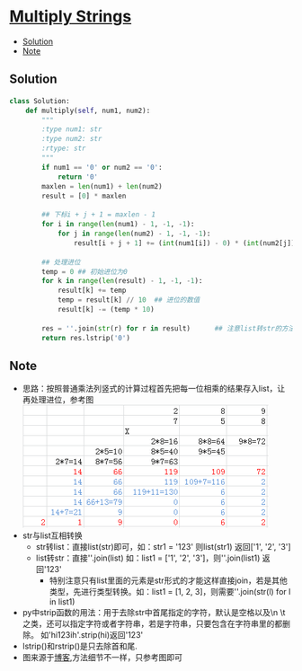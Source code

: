 # [Multiply Strings](https://leetcode.com/problems/multiply-strings/)

<!-- GFM-TOC -->
* <a href="#Solution">Solution</a>
* <a href="#Note">Note</a>
<!-- GFM-TOC -->

## <a name="Solution">Solution</a>
```python
class Solution:
    def multiply(self, num1, num2):
        """
        :type num1: str
        :type num2: str
        :rtype: str
        """
        if num1 == '0' or num2 == '0':
            return '0'
        maxlen = len(num1) + len(num2)
        result = [0] * maxlen
        
        ## 下标i + j + 1 = maxlen - 1
        for i in range(len(num1) - 1, -1, -1):
            for j in range(len(num2) - 1, -1, -1):
                result[i + j + 1] += (int(num1[i]) - 0) * (int(num2[j]) - 0)

        ## 处理进位
        temp = 0 ## 初始进位为0
        for k in range(len(result) - 1, -1, -1):
            result[k] += temp
            temp = result[k] // 10  ## 进位的数值
            result[k] -= (temp * 10)
            
        res = ''.join(str(r) for r in result)      ## 注意list转str的方法
        return res.lstrip('0')

 ```
## <a name="Note">Note</a>
* 思路：按照普通乘法列竖式的计算过程首先把每一位相乘的结果存入list，让再处理进位，参考图![avatar](https://github.com/MissAquarius/LeetCode/blob/master/image/043.png)
* str与list互相转换
  * str转list：直接list(str)即可，如：str1 = '123' 则list(str1) 返回['1', '2', '3']
  * list转str：直接''.join(list)  如：list1 = ['1', '2', '3']，则''.join(list1) 返回'123'
    * 特别注意只有list里面的元素是str形式的才能这样直接join，若是其他类型，先进行类型转换。如：list1 = [1, 2, 3]，则需要''.join(str(l) for l in list1) 
* py中strip函数的用法：用于去除str中首尾指定的字符，默认是空格以及\n \t之类，还可以指定字符或者字符串，若是字符串，只要包含在字符串里的都删除。
如'hi123ih'.strip(hi)返回'123'
* lstrip()和rstrip()是只去除首和尾.
* 图来源于[博客](http://www.cnblogs.com/TenosDoIt/p/3735309.html),方法细节不一样，只参考图即可




